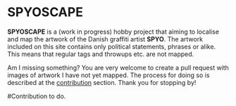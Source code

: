 # SPYOSCAPE

**SPYOSCAPE** is a (work in progress) hobby project that aiming to localise and map the artwork of the Danish graffiti artist **SPYO**. The artwork included on this site contains only political statements, phrases or alike. This means that regular tags and throwups etc. are not mapped.

Am I missing something?
You are very welcome to create a pull request with images of artwork I have not yet mapped. The process for doing so is described at the [contribution](#contribution) section. Thank you for stopping by!

#Contribution
to do.
